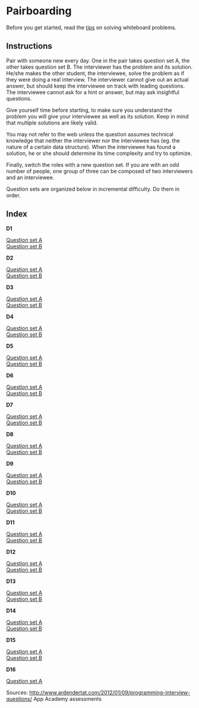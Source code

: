 # Pairboarding

Before you get started, read the [tips][tips] on solving whiteboard problems.

[tips]: tips.md

## Instructions

Pair with someone new every day. One in the pair takes question set A, the other takes question set B. The interviewer has the problem and its solution. He/she makes the other student, the interviewee, solve the problem as if they were doing a real interview. The interviewer cannot give out an actual answer, but should keep the interviewee on track with leading questions. The interviewee cannot ask for a hint or answer, but may ask insightful questions.

Give yourself time before starting, to make sure you understand the problem you will give your interviewee as well as its solution. Keep in mind that multiple solutions are likely valid.

You may not refer to the web unless the question assumes technical knowledge that neither the interviewer nor the interviewee has (eg. the nature of a certain data structure). When the interviewee has found a solution, he or she should determine its time complexity and try to optimize.

Finally, switch the roles with a new question set. If you are with an odd number of people, one group of three can be composed of two interviewers and an interviewee.

Question sets are organized below in incremental difficulty. Do them in order.

## Index

**D1**

[Question set A](./questions/01A.md)    
[Question set B](./questions/01B.md)    

**D2**

[Question set A](./questions/02A.md)    
[Question set B](./questions/02B.md)    

**D3**

[Question set A](./questions/03A.md)    
[Question set B](./questions/03B.md)    

**D4**

[Question set A](./questions/04A.md)    
[Question set B](./questions/04B.md)    

**D5**

[Question set A](./questions/05A.md)    
[Question set B](./questions/05B.md)    

**D6**

[Question set A](./questions/06A.md)    
[Question set B](./questions/06B.md)    

**D7**

[Question set A](./questions/07A.md)    
[Question set B](./questions/07B.md)    

**D8**

[Question set A](./questions/08A.md)    
[Question set B](./questions/08B.md)    

**D9**

[Question set A](./questions/09A.md)    
[Question set B](./questions/09B.md)    

**D10**

[Question set A](./questions/10A.md)    
[Question set B](./questions/10B.md)    

**D11**

[Question set A](./questions/11A.md)    
[Question set B](./questions/11B.md)    

**D12**

[Question set A](./questions/12A.md)    
[Question set B](./questions/12B.md)    

**D13**

[Question set A](./questions/13A.md)    
[Question set B](./questions/13B.md)    

**D14**

[Question set A](./questions/14A.md)    
[Question set B](./questions/14B.md)    

**D15**

[Question set A](./questions/15A.md)    
[Question set B](./questions/15B.md)    

**D16**

[Question set A](./questions/16A.md)    



Sources:
http://www.ardendertat.com/2012/01/09/programming-interview-questions/
App Academy assessments